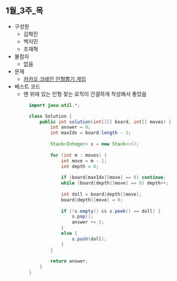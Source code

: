 ## 1월_3주_목

- 구성원
  - 김혁진
  - 백지민
  - 조재혁
- 불참자
  - 없음
- 문제
  - [카카오 크레인 인형뽑기 게임](https://school.programmers.co.kr/learn/courses/30/lessons/64061)
- 베스트 코드
  - 맨 위에 있는 인형 찾는 로직이 간결하게 작성해서 좋았음
    ```java
      import java.util.*;
  
      class Solution {
          public int solution(int[][] board, int[] moves) {
              int answer = 0;
              int maxIdx = board.length - 1;
      
              Stack<Integer> s = new Stack<>();
      
              for (int m : moves) {
                  int move = m - 1;
                  int depth = 0;
                  
                  if (board[maxIdx][move] == 0) continue;
                  while (board[depth][move] == 0) depth++;
                  
                  int doll = board[depth][move];
                  board[depth][move] = 0;
                  
                  if (!s.empty() && s.peek() == doll) {
                      s.pop();
                      answer += 2;
                  }
                  else {
                      s.push(doll);
                  }
              }
      
              return answer;
          }
      }
    ```

